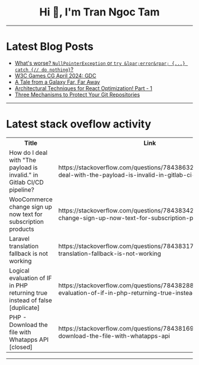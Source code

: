 <h1 align="center">Hi 👋, I'm Tran Ngoc Tam</h1>

---

# Latest Blog Posts 
<!-- BLOG-POST-LIST:START -->
- [What&#39;s worse? `NullPointerException` or `try &lpar;error&rpar; {...} catch {// do nothing}`?](https://dev.to/latobibor/whats-worse-nullpointerexception-or-try-error-catch-do-nothing-5002)
- [W3C Games CG April 2024: GDC](https://dev.to/end3r/w3c-games-cg-april-2024-gdc-3nh0)
- [A Tale from a Galaxy Far, Far Away](https://dev.to/balagmadhu/a-tale-from-a-galaxy-far-far-away-5797)
- [Architectural Techniques for React Optimization! Part - 1](https://dev.to/vivekmengu016/architectural-techniques-for-react-optimization-part-1-4dk7)
- [Three Mechanisms to Protect Your Git Repositories](https://dev.to/letmypeoplecode/three-mechanisms-to-protect-your-git-repositories-dd9)
<!-- BLOG-POST-LIST:END -->

---

# Latest stack oveflow activity
<table>
  <tr><th>Title</th><th>Link</th></tr>
  <!-- STACKOVERFLOW:START --><tr><td>How do I deal with &quot;The payload is invalid.&quot; in Gitlab CI/CD pipeline?</td><td>https://stackoverflow.com/questions/78438632/how-do-i-deal-with-the-payload-is-invalid-in-gitlab-ci-cd-pipeline</td></tr><tr><td>WooCommerce change sign up now text for subscription products</td><td>https://stackoverflow.com/questions/78438342/woocommerce-change-sign-up-now-text-for-subscription-products</td></tr><tr><td>Laravel translation fallback is not working</td><td>https://stackoverflow.com/questions/78438317/laravel-translation-fallback-is-not-working</td></tr><tr><td>Logical evaluation of IF in PHP returning true instead of false [duplicate]</td><td>https://stackoverflow.com/questions/78438288/logical-evaluation-of-if-in-php-returning-true-instead-of-false</td></tr><tr><td>PHP - Download the file with Whatapps API [closed]</td><td>https://stackoverflow.com/questions/78438169/php-download-the-file-with-whatapps-api</td></tr><!-- STACKOVERFLOW:END -->
</table>

---


